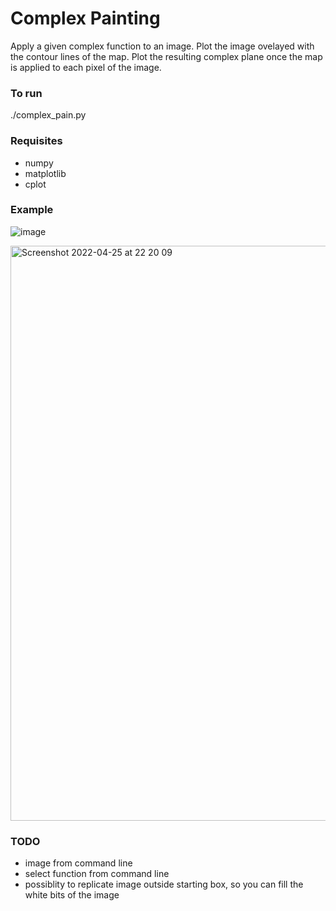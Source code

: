 # Complex Painting

Apply a given complex function to an image. Plot the image ovelayed with the contour lines of the map. Plot the resulting complex plane once the map is applied to each pixel of the image.

### To run 
./complex_pain.py

### Requisites

  - numpy
  - matplotlib
  - cplot

### Example

![image](https://user-images.githubusercontent.com/19472018/165168103-b61d78b5-bb83-4ba2-95bd-e853f7ea75e9.png)

<img width="920" alt="Screenshot 2022-04-25 at 22 20 09" src="https://user-images.githubusercontent.com/19472018/165168324-ef9d6d1a-efaf-41de-a006-c65cc9973ad8.png">


### TODO
  -  image from command line
  -  select function from command line
  -  possiblity to replicate image outside starting box, so you can fill the white bits of the image
